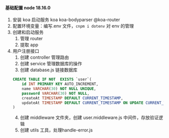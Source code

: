 #### 基础配置 node 18.16.0

1. 安装 koa 启动服务 koa koa-bodyparser @koa-router
2. 配置环境变量：编写.env 文件，`cnpm i dotenv` 对 env 的管理
3. 创建和启动服务
   1. 管理 router
   2. 提取 app
4. 用户注册接口
   1. 创建 controller 管理路由
   2. 创建 service 管理数据库的操作
   3. 创建 database.js 链接数据库
   ```sql
   CREATE TABLE IF NOT  EXISTS `user`(
       id INT PRIMARY KEY AUTO_INCREMENT,
       name VARCHAR(30) NOT NULL UNIQUE,
       password VARCHAR(30) NOT NULL,
       createAt TIMESTAMP DEFAULT CURRENT_TIMESTAMP,
       updateAt TIMESTAMP DEFAULT CURRENT_TIMESTAMP ON UPDATE CURRENT_TIMESTAMP
   )
   ```
   4. 创建 middleware 文件夹，创建 user.middleware.js 中间件，存放验证逻辑
   5. 创建 utils 工具，处理handle-error.js
   
